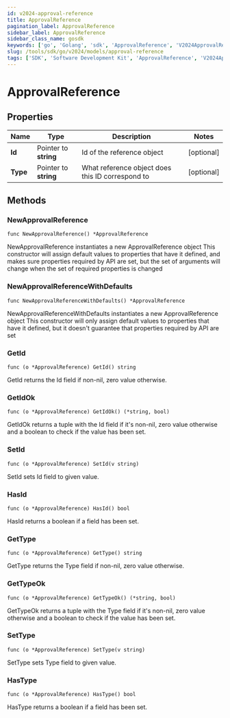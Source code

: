 ```yaml
---
id: v2024-approval-reference
title: ApprovalReference
pagination_label: ApprovalReference
sidebar_label: ApprovalReference
sidebar_class_name: gosdk
keywords: ['go', 'Golang', 'sdk', 'ApprovalReference', 'V2024ApprovalReference'] 
slug: /tools/sdk/go/v2024/models/approval-reference
tags: ['SDK', 'Software Development Kit', 'ApprovalReference', 'V2024ApprovalReference']
---
```


# ApprovalReference

## Properties

Name | Type | Description | Notes
------------ | ------------- | ------------- | -------------
**Id** | Pointer to **string** | Id of the reference object | [optional] 
**Type** | Pointer to **string** | What reference object does this ID correspond to | [optional] 

## Methods

### NewApprovalReference

`func NewApprovalReference() *ApprovalReference`

NewApprovalReference instantiates a new ApprovalReference object
This constructor will assign default values to properties that have it defined,
and makes sure properties required by API are set, but the set of arguments
will change when the set of required properties is changed

### NewApprovalReferenceWithDefaults

`func NewApprovalReferenceWithDefaults() *ApprovalReference`

NewApprovalReferenceWithDefaults instantiates a new ApprovalReference object
This constructor will only assign default values to properties that have it defined,
but it doesn't guarantee that properties required by API are set

### GetId

`func (o *ApprovalReference) GetId() string`

GetId returns the Id field if non-nil, zero value otherwise.

### GetIdOk

`func (o *ApprovalReference) GetIdOk() (*string, bool)`

GetIdOk returns a tuple with the Id field if it's non-nil, zero value otherwise
and a boolean to check if the value has been set.

### SetId

`func (o *ApprovalReference) SetId(v string)`

SetId sets Id field to given value.

### HasId

`func (o *ApprovalReference) HasId() bool`

HasId returns a boolean if a field has been set.

### GetType

`func (o *ApprovalReference) GetType() string`

GetType returns the Type field if non-nil, zero value otherwise.

### GetTypeOk

`func (o *ApprovalReference) GetTypeOk() (*string, bool)`

GetTypeOk returns a tuple with the Type field if it's non-nil, zero value otherwise
and a boolean to check if the value has been set.

### SetType

`func (o *ApprovalReference) SetType(v string)`

SetType sets Type field to given value.

### HasType

`func (o *ApprovalReference) HasType() bool`

HasType returns a boolean if a field has been set.


